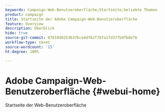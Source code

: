 ```yaml
---
keywords: Campaign-Web-Benutzeroberfläche;Startseite;beliebte Themen
product: campaign
title: Startseite der Adobe Campaign-Web-Benutzeroberfläche
feature: Overview
description: Überblick
hide: true
source-git-commit: 07010d0253637bce4df62f7bfa1fd37fb9fb8e7b
workflow-type: tm+mt
source-wordcount: '15'
ht-degree: 100%

---
```


# Adobe Campaign-Web-Benutzeroberfläche {#webui-home}

Startseite der Web-Benutzeroberfläche


